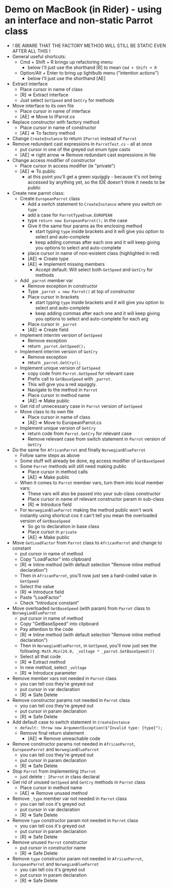 
# Demo on MacBook (in Rider) - using an interface and non-static Parrot class

- ! BE AWARE THAT THE FACTORY METHOD WILL STILL BE STATIC EVEN AFTER ALL THIS !
- General useful shortcuts:
    - Cmd + Shift + R brings up refactoring menu
        - below I'll just use the shorthand [R] to mean `Cmd + Shift + R`
    - Option/Alt + Enter to bring up lightbulb menu ("intention actions")
        - below I'll just use the shorthand [AE]
- Extract interface
    - Place cursor in name of class
    - [R] => Extract interface
    - Just select `GetSpeed` and `GetCry` for methods
- Move interface to its own file
    - Place cursor in name of interface
    - [AE] => Move to IParrot.cs
- Replace constructor with factory method
    - Place cursor in name of constructor
    - [AE] => To factory method
- Change `CreateInstance` to return `IParrot` instead of `Parrot`
- Remove redundant cast expressions in `ParrotTest.cs` - all at once
    - put cursor in one of the greyed out enum type casts
    - [AE] => right arrow => Remove redundant cast expressions in file
- Change access modifier of constructor
    - Place cursor in access modifier (ie "private")
    - [AE] => To public
        - at this point you'll get a green squiggly - because it's not being accessed by anything yet, so the IDE doesn't think it needs to be public
- Create new parrot class:
    - Create `EuropeanParrot` class
        - Add a switch statement to `CreateInstance` where you switch on `type`
        - add a case for `ParrotTypeEnum.EUROPEAN`
        - type `return new EuropeanParrot();` in the case
        - Give it the same four params as the enclosing method
            - start typing `type` inside brackets and it will give you option to select and auto-complete
            - keep adding commas after each one and it will keep giving you options to select and auto-complete
        - place cursor in name of non-existent class (highlighted in red)
        - [AE] => Create type
        - [AE] => Implement missing members
            - Accept default: Will select both `GetSpeed` and `GetCry` for methods
    - Add `_parrot` member var
        - Remove exception in constructor
        - Type `_parrot = new Parrot()` at top of constructor
        - Place cursor in brackets
            - start typing `type` inside brackets and it will give you option to select and auto-complete
            - keep adding commas after each one and it will keep giving you options to select and auto-complete for each arg
        - Place cursor in `_parrot`
        - [AE] => Create field
    - Implement interrim version of `GetSpeed`
        - Remove exception
        - return `_parrot.GetSpeed();`
    - Implement interrim version of `GetCry`
        - Remove exception
        - return `_parrot.GetCry();`
    - Implement unique version of `GetSpeed`
        - copy code from `Parrot.GetSpeed` for relevant case
        - Prefix call to `GetBaseSpeed` with `_parrot.`
        - This will give you a red squiggly.
        - Navigate to the method in `Parrot`
        - Place cursor in method name
        - [AE] => Make public
    - Get rid of unnecessary case in `Parrot` version of `GetSpeed`
    - Move class to its own file
        - Place cursor in name of class
        - [AE] => Move to EuropeanParrot.cs
    - Implement unique version of `GetCry`
        - return code from `Parrot.GetCry` for relevant case
        - Remove relevant case from switch statement in `Parrot` version of `GetCry`
- Do the same for `AfricanParrot` and finally `NorwegianBlueParrot`
    - Follow same steps as above
    - Some stuff will already be done, eg access modifier of `GetBaseSpeed`
    - Some `Parrot` methods will still need making public
        - Place cursor in method calls
        - [AE] => Make public
    - When it comes to `Parrot` member vars, turn them into local member vars:
        - These vars will also be passed into your sub-class constructor
        - Place cursor in name of relevant constructor param in sub-class
        - [R] => Introduce field
    - For `NorwegianBlueParrot` making the method public won't work instantly using shortcut cos it can't tell you mean the overloaded version of `GetBaseSpeed`
        - So go to declaration in base class
        - Place cursor in `private`
        - [AE] => Make public
- Move `GetLoadFactor` from `Parrot` class to `AfricanParrot` and change to constant
    - put cursor in name of method
    - Copy "LoadFactor" into clipboard
    - [R] => Inline method (with default selection "Remove inline method declaration")
    - Then in `AfricanParrot`, you'll now just see a hard-coded value in `GetSpeed`
    - Select the value
    - [R] => Introduce field
    - Paste "LoadFactor"
    - Check "Introduce constant"
- Move overloaded `GetBaseSpeed` (with param) from `Parrot` class to `NorwegianBlueParrot`
    - put cursor in name of method
    - Copy "GetBaseSpeed" into clipboard
    - Pay attention to the code
    - [R] => Inline method (with default selection "Remove inline method declaration")
    - Then in `NorwegianBlueParrot`, in `GetSpeed`, you'll now just see the following: `Math.Min(24.0, _voltage * _parrot.GetBaseSpeed())`
    - Select all that code
    - [R] => Extract method
    - In new method, select `_voltage`
    - [R] => Introduce parameter
- Remove member vars not needed in `Parrot` class
    - you can tell cos they're greyed out
    - put cursor in var declaration
    - [R] => Safe Delete
- Remove constructor params not needed in `Parrot` class
    - you can tell cos they're greyed out
    - put cursor in param declaration
    - [R] => Safe Delete
- Add default case to switch statement in `CreateInstance`
    - `default: throw new ArgumentException($"Invalid type: {type}");`
    - Remove final return statement
        - [AE] => Remove unreachable code
- Remove constructor params not needed in `AfricanParrot`, `EuropeanParrot` and `NorwegianBlueParrot`
    - you can tell cos they're greyed out
    - put cursor in param declaration
    - [R] => Safe Delete
- Stop `Parrot` from implementing `IParrot`
    - just delete `: IParrot` in class declarat
- Get rid of unused `GetSpeed` and `GetCry` methods in `Parrot` class
    - Place cursor in method name
    - [AE] => Remove unused method
- Remove `_type` member var not needed in `Parrot` class
    - you can tell cos it's greyed out
    - put cursor in var declaration
    - [R] => Safe Delete
- Remove `type` constructor param not needed in `Parrot` class
    - you can tell cos it's greyed out
    - put cursor in param declaration
    - [R] => Safe Delete
- Remove unused `Parrot` constructor
    - put cursor in constructor name
    - [R] => Safe Delete
- Remove `type` constructor param not needed in `AfricanParrot`, `EuropeanParrot` and `NorwegianBlueParrot`
    - you can tell cos it's greyed out
    - put cursor in param declaration
    - [R] => Safe Delete